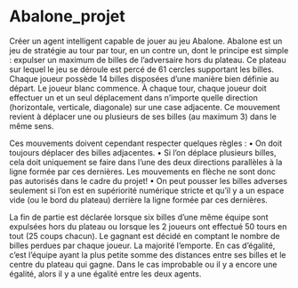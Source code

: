 # Abalone_projet

Créer un agent intelligent capable de jouer au jeu Abalone. Abalone est un jeu de stratégie au tour par tour, en un contre un, dont le principe est simple : expulser un maximum de billes de l’adversaire hors
du plateau. Ce plateau sur lequel le jeu se déroule est percé de 61 cercles supportant les billes. Chaque joueur possède 14 billes disposées d’une manière bien définie au départ. Le joueur blanc commence. À chaque tour,
chaque joueur doit effectuer un et un seul déplacement dans n’importe quelle direction (horizontale, verticale, diagonale) sur une case adjacente. Ce mouvement revient à déplacer une ou plusieurs de ses billes (au
maximum 3) dans le même sens.

Ces mouvements doivent cependant respecter quelques règles :
• On doit toujours déplacer des billes adjacentes.
• Si l’on déplace plusieurs billes, cela doit uniquement se faire dans l’une des deux directions parallèles à la ligne formée par ces dernières. Les mouvements en flèche ne sont donc pas autorisés dans le cadre du projet!
• On peut pousser les billes adverses seulement si l’on est en supériorité numérique stricte et qu’il y a un espace vide (ou le bord du plateau) derrière la ligne formée par ces dernières.

La fin de partie est déclarée lorsque six billes d’une même équipe sont expulsées hors du plateau ou lorsque les 2 joueurs ont effectué 50 tours en tout (25 coups chacun). Le gagnant est décidé en comptant le nombre de billes perdues par chaque joueur. La majorité l’emporte. En cas d’égalité, c’est l’équipe ayant la plus petite somme des distances entre ses billes et le centre du plateau qui gagne. Dans le cas improbable ou il y a encore une égalité, alors il y a une égalité entre les deux agents.
